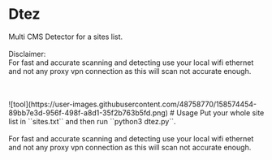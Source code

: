 # Dtez
Multi CMS Detector for a sites list.<br><br>
Disclaimer:<br>
For fast and accurate scanning and detecting use your local wifi ethernet and not any proxy vpn connection as this will scan not accurate enough.

<br>
<br>
![tool](https://user-images.githubusercontent.com/48758770/158574454-89bb7e3d-956f-498f-a8d1-35f2b763b5fd.png)
# Usage
Put your whole site list in ``sites.txt`` and then run ``python3 dtez.py``.<br><br>
For fast and accurate scanning and detecting use your local wifi ethernet and not any proxy vpn connection as this will scan not accurate enough.
